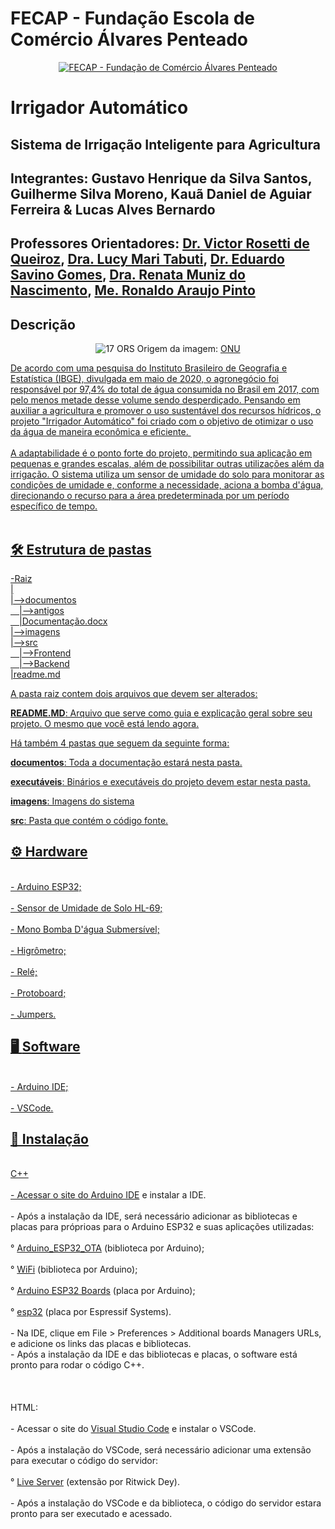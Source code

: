 # FECAP - Fundação Escola de Comércio Álvares Penteado

<p align="center">
<a href= "https://www.fecap.br/"><img src="https://encrypted-tbn0.gstatic.com/images?q=tbn:ANd9GcRhZPrRa89Kma0ZZogxm0pi-tCn_TLKeHGVxywp-LXAFGR3B1DPouAJYHgKZGV0XTEf4AE&usqp=CAU" alt="FECAP - Fundação de Comércio Álvares Penteado" border="0"></a>
</p>

# Irrigador Automático

## Sistema de Irrigação Inteligente para Agricultura

## Integrantes: Gustavo Henrique da Silva Santos, Guilherme Silva Moreno, Kauã Daniel de Aguiar Ferreira & Lucas Alves Bernardo 

## Professores Orientadores: <a href="https://br.linkedin.com/in/victorbarq">Dr. Victor Rosetti de Queiroz</a>, <a href="https://br.linkedin.com/in/lucymari">Dra. Lucy Mari Tabuti</a>, <a href="https://www.linkedin.com/in/eduardo-savino-gomes-77833a10/">Dr. Eduardo Savino Gomes</a>, <a href="https://www.linkedin.com/in/remuniz/">Dra. Renata Muniz do Nascimento</a>, <a href="https://www.linkedin.com/in/ronaldo-araujo-pinto-3542811a/">Me. Ronaldo Araujo Pinto</a>

## <b>Descrição</b>

<p align="center">
<img src="https://gtagenda2030.org.br/wp-content/uploads/2019/10/objetivos_port.png?w=1024" alt="17 ORS" border="0">
  Origem da imagem: <a href="https://brasil.un.org/pt-br">ONU</a> <a rel="license" href="https://brasil.un.org/pt-br">
</p>


De acordo com uma pesquisa do Instituto Brasileiro de Geografia e Estatística (IBGE), divulgada em maio de 2020, o agronegócio foi responsável por 97,4% do total de água consumida no Brasil em 2017, com pelo menos metade desse volume sendo desperdiçado. Pensando em auxiliar a agricultura e promover o uso sustentável dos recursos hídricos, o projeto "Irrigador Automático" foi criado com o objetivo de otimizar o uso da água de maneira econômica e eficiente.  
<br><br>
A adaptabilidade é o ponto forte do projeto, permitindo sua aplicação em pequenas e grandes escalas, além de possibilitar outras utilizações além da irrigação. O sistema utiliza um sensor de umidade do solo para monitorar as condições de umidade e, conforme a necessidade, aciona a bomba d'água, direcionando o recurso para a área predeterminada por um período específico de tempo.
<br><br>

## 🛠 <b>Estrutura de pastas</b>

-Raiz<br>
|<br>
|-->documentos<br>
  &emsp;|-->antigos<br>
  &emsp;|Documentação.docx<br>
|-->imagens<br>
|-->src<br>
  &emsp;|-->Frontend<br>
  &emsp;|-->Backend<br>
|readme.md<br>

A pasta raiz contem dois arquivos que devem ser alterados:

<b>README.MD</b>: Arquivo que serve como guia e explicação geral sobre seu projeto. O mesmo que você está lendo agora.

Há também 4 pastas que seguem da seguinte forma:

<b>documentos</b>: Toda a documentação estará nesta pasta.

<b>executáveis</b>: Binários e executáveis do projeto devem estar nesta pasta.

<b>imagens</b>: Imagens do sistema

<b>src</b>: Pasta que contém o código fonte.

## ⚙ <b>Hardware</b>
  <br>- Arduino ESP32;</br>
  <br>- Sensor de Umidade de Solo HL-69;</br>
  <br>- Mono Bomba D'água Submersível;</br>
  <br>- Higrômetro;</br>
  <br>- Relé;</br>
  <br>- Protoboard;</br>
  <br>- Jumpers.</br>

## 🖥 <b>Software</b>
  <br>- Arduino IDE;</br>
  <br>- VSCode. </br>

## 💾 Instalação
  <br>C++</br>
  <br>- Acessar o site do <a href="https://www.arduino.cc/en/software"> Arduino IDE</a> e instalar a IDE.</br>
  <br>- Após a instalação da IDE, será necessário adicionar as bibliotecas e placas para próprioas para o Arduino ESP32 e suas aplicações utilizadas:</br>
    <br>° <a href="https://github.com/arduino-libraries/Arduino_ESP32_OTA">Arduino_ESP32_OTA</a> (biblioteca por Arduino);</br>
    <br>° <a href="https://docs.arduino.cc/libraries/wifi/">WiFi</a> (biblioteca por Arduino);<br>
    <br>° <a href="https://www.arduino.cc/">Arduino ESP32 Boards</a> (placa por Arduino);<br>
    <br>° <a href="https://github.com/espressif/arduino-esp32">esp32</a> (placa por Espressif Systems).</br>
  <br>- Na IDE, clique em File > Preferences > Additional boards Managers URLs, e adicione os links das placas e bibliotecas.
  <br>- Após a instalação da IDE e das bibliotecas e placas, o software está pronto para rodar o código C++.</br>
  <br></br>
  <br>HTML:</br>
  <br>- Acessar o site do <a href="https://code.visualstudio.com"> Visual Studio Code</a> e instalar o VSCode.</br>
  <br>- Após a instalação do VSCode, será necessário adicionar uma extensão para executar o código do servidor:</br>
    <br>° <a href="https://marketplace.visualstudio.com/items?itemName=ritwickdey.LiveServer">Live Server</a> (extensão por Ritwick Dey).</br>
  <br>- Após a instalação do VSCode e da biblioteca, o código do servidor estara pronto para ser executado e acessado.</br>

